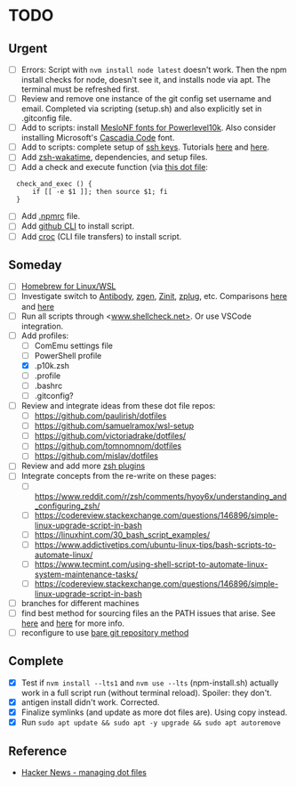 # TODO

## Urgent

- [ ] Errors: Script with `nvm install node latest` doesn't work. Then the npm install checks for node, doesn't see it, and installs node via apt. The terminal must be refreshed first.
- [ ] Review and remove one instance of the git config set username and email. Completed via scripting (setup.sh) and also explicitly set in .gitconfig file.
- [ ] Add to scripts: install [MesloNF fonts for Powerlevel10k](https://github.com/romkatv/powerlevel10k#manual-font-installation). Also consider installing Microsoft's [Cascadia Code](https://github.com/microsoft/cascadia-code) font.
- [ ] Add to scripts: complete setup of [ssh keys](https://help.github.com/en/github/authenticating-to-github/connecting-to-github-with-ssh). Tutorials [here](https://www.howtogeek.com/424510/how-to-create-and-install-ssh-keys-from-the-linux-shell/) and [here](https://www.cyberciti.biz/faq/how-to-set-up-ssh-keys-on-linux-unix/).
- [ ] Add [zsh-wakatime](https://github.com/wbingli/zsh-wakatime), dependencies, and setup files.
- [ ] Add a check and execute function (via [this dot file](https://github.com/hamsternik/dotfiles/blob/master/.zshrc):

```shell
  check_and_exec () {
      if [[ -e $1 ]]; then source $1; fi
  }
```

- [ ] Add [.npmrc](https://node.dev/post/configuring-your-npmrc-for-an-optimal-node-js-environment) file.
- [ ] Add [github CLI](https://cli.github.com/) to install script.
- [ ] Add [croc](https://github.com/schollz/croc) (CLI file transfers) to install script.

## Someday

- [ ] [Homebrew for Linux/WSL](https://docs.brew.sh/Homebrew-on-Linux)
- [ ] Investigate switch to [Antibody](https://getantibody.github.io/), [zgen](https://github.com/tarjoilija/zgen), [Zinit](https://github.com/zdharma/zinit), [zplug](https://github.com/zplug/zplug), etc. Comparisons [here](https://www.reddit.com/r/zsh/comments/ak0vgi/a_comparison_of_all_the_zsh_plugin_mangers_i_used/) and [here](https://jdhao.github.io/2019/10/08/zsh_plugin_managers_compare/)
- [ ] Run all scripts through <www.shellcheck.net>. Or use VSCode integration.
- [ ] Add profiles:
  - [ ] ComEmu settings file
  - [ ] PowerShell profile
  - [x] .p10k.zsh
  - [ ] .profile
  - [ ] .bashrc
  - [ ] .gitconfig?
- [ ] Review and integrate ideas from these dot file repos:
  - [ ] https://github.com/paulirish/dotfiles
  - [ ] https://github.com/samuelramox/wsl-setup
  - [ ] https://github.com/victoriadrake/dotfiles/
  - [ ] https://github.com/tomnomnom/dotfiles
  - [ ] https://github.com/mislav/dotfiles
- [ ] Review and add more [zsh plugins](https://github.com/unixorn/awesome-zsh-plugins)
- [ ] Integrate concepts from the re-write on these pages:
  - [ ] https://www.reddit.com/r/zsh/comments/hyoy6x/understanding_and_configuring_zsh/
  - [ ] https://codereview.stackexchange.com/questions/146896/simple-linux-upgrade-script-in-bash
  - [ ] https://linuxhint.com/30_bash_script_examples/
  - [ ] https://www.addictivetips.com/ubuntu-linux-tips/bash-scripts-to-automate-linux/
  - [ ] https://www.tecmint.com/using-shell-script-to-automate-linux-system-maintenance-tasks/
  - [ ] https://codereview.stackexchange.com/questions/146896/simple-linux-upgrade-script-in-bash
- [ ] branches for different machines
- [ ] find best method for sourcing files an the PATH issues that arise. See [here](http://mywiki.wooledge.org/BashFAQ/028) and [here](https://stackoverflow.com/questions/6659689/referring-to-a-file-relative-to-executing-script) for more info.
- [ ] reconfigure to use [bare git repository method](https://news.ycombinator.com/item?id=11070797)

## Complete

- [x] Test if `nvm install --lts1` and `nvm use --lts` (npm-install.sh) actually work in a full script run (without terminal reload). Spoiler: they don't.
- [x] antigen install didn't work. Corrected.
- [x] Finalize symlinks (and update as more dot files are). Using copy instead.
- [x] Run `sudo apt update && sudo apt -y upgrade && sudo apt autoremove`

## Reference

- [Hacker News - managing dot files](https://news.ycombinator.com/item?id=11070797)
